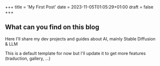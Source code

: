 +++
title = 'My First Post'
date = 2023-11-05T01:05:29+01:00
draft = false
+++


## What can you find on this blog

Here I'll share my dev projects and guides about AI, mainly Stable Diffusion & LLM

This is a default template for now but I'll update it to get more features (traduction, gallery, ...)


